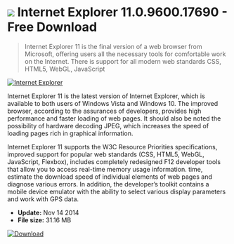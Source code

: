 # ![](https://cdn.softexe.net/static/icon/8/internet-explorer-3580.png) Internet Explorer 11.0.9600.17690 - Free Download

> Internet Explorer 11 is the final version of a web browser from Microsoft, offering users all the necessary tools for comfortable work on the Internet. There is support for all modern web standards CSS, HTML5, WebGL, JavaScript

[![Internet Explorer](https:https://tse3.mm.bing.net/th?id=OIP.wQ5T4CNza49EshZCzqas5AHaE0&pid=Api)](https://softexe.net/win/internet/browsers/internet-explorer:cehR.html)

Internet Explorer 11 is the latest version of Internet Explorer, which is available to both users of Windows Vista and Windows 10. The improved browser, according to the assurances of developers, provides high performance and faster loading of web pages. It should also be noted the possibility of hardware decoding JPEG, which increases the speed of loading pages rich in graphical information.

Internet Explorer 11 supports the W3C Resource Priorities specifications, improved support for popular web standards (CSS, HTML5, WebGL, JavaScript, Flexbox), includes completely redesigned F12 developer tools that allow you to access real-time memory usage information. time, estimate the download speed of individual elements of web pages and diagnose various errors. In addition, the developer’s toolkit contains a mobile device emulator with the ability to select various display parameters and work with GPS data.


- **Update:** Nov 14 2014
- **File size:** 31.16 MB

[![Download](https://cdn.softexe.net/static/img/download.png)](https://softexe.net/win/internet/browsers/internet-explorer:cehR.html)

